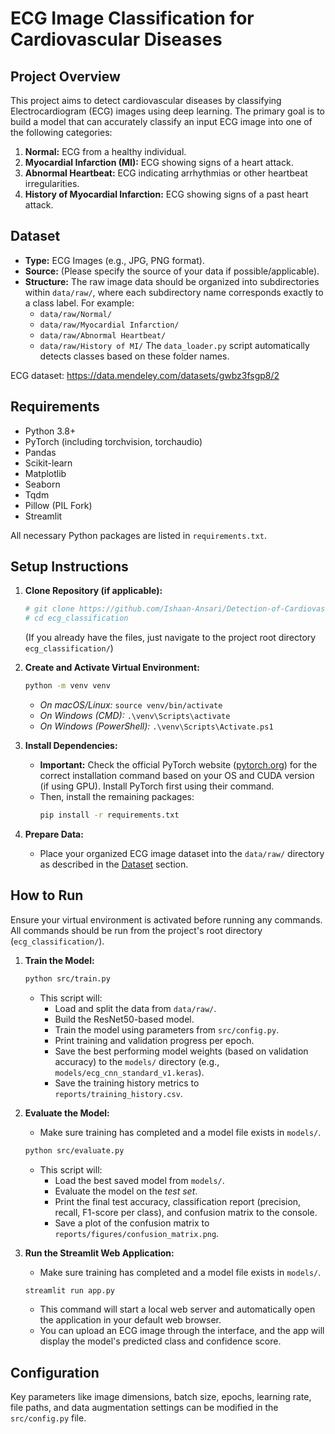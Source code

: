 # ECG Image Classification for Cardiovascular Diseases

## Project Overview

This project aims to detect cardiovascular diseases by classifying Electrocardiogram (ECG) images using deep learning. The primary goal is to build a model that can accurately classify an input ECG image into one of the following categories:

1.  **Normal:** ECG from a healthy individual.
2.  **Myocardial Infarction (MI):** ECG showing signs of a heart attack.
3.  **Abnormal Heartbeat:** ECG indicating arrhythmias or other heartbeat irregularities.
4.  **History of Myocardial Infarction:** ECG showing signs of a past heart attack.

## Dataset

* **Type:** ECG Images (e.g., JPG, PNG format).
* **Source:** (Please specify the source of your data if possible/applicable).
* **Structure:** The raw image data should be organized into subdirectories within `data/raw/`, where each subdirectory name corresponds exactly to a class label. For example:
    * `data/raw/Normal/`
    * `data/raw/Myocardial Infarction/`
    * `data/raw/Abnormal Heartbeat/`
    * `data/raw/History of MI/`
    The `data_loader.py` script automatically detects classes based on these folder names.

ECG dataset: https://data.mendeley.com/datasets/gwbz3fsgp8/2

## Requirements

* Python 3.8+
* PyTorch (including torchvision, torchaudio)
* Pandas
* Scikit-learn
* Matplotlib
* Seaborn
* Tqdm
* Pillow (PIL Fork)
* Streamlit

All necessary Python packages are listed in `requirements.txt`.

## Setup Instructions

1.  **Clone Repository (if applicable):**
    ```bash
    # git clone https://github.com/Ishaan-Ansari/Detection-of-Cardiovascular-Diseases-in-ECG-images.git
    # cd ecg_classification
    ```
    (If you already have the files, just navigate to the project root directory `ecg_classification/`)

2.  **Create and Activate Virtual Environment:**
    ```bash
    python -m venv venv
    ```
    * *On macOS/Linux:* `source venv/bin/activate`
    * *On Windows (CMD):* `.\venv\Scripts\activate`
    * *On Windows (PowerShell):* `.\venv\Scripts\Activate.ps1`

3.  **Install Dependencies:**
    * **Important:** Check the official PyTorch website ([pytorch.org](https://pytorch.org/get-started/locally/)) for the correct installation command based on your OS and CUDA version (if using GPU). Install PyTorch first using their command.
    * Then, install the remaining packages:
        ```bash
        pip install -r requirements.txt
        ```

4.  **Prepare Data:**
    * Place your organized ECG image dataset into the `data/raw/` directory as described in the [Dataset](#dataset) section.

## How to Run

Ensure your virtual environment is activated before running any commands. All commands should be run from the project's root directory (`ecg_classification/`).

1.  **Train the Model:**
    ```bash
    python src/train.py
    ```
    * This script will:
        * Load and split the data from `data/raw/`.
        * Build the ResNet50-based model.
        * Train the model using parameters from `src/config.py`.
        * Print training and validation progress per epoch.
        * Save the best performing model weights (based on validation accuracy) to the `models/` directory (e.g., `models/ecg_cnn_standard_v1.keras`).
        * Save the training history metrics to `reports/training_history.csv`.

2.  **Evaluate the Model:**
    * Make sure training has completed and a model file exists in `models/`.
    ```bash
    python src/evaluate.py
    ```
    * This script will:
        * Load the best saved model from `models/`.
        * Evaluate the model on the *test set*.
        * Print the final test accuracy, classification report (precision, recall, F1-score per class), and confusion matrix to the console.
        * Save a plot of the confusion matrix to `reports/figures/confusion_matrix.png`.

3.  **Run the Streamlit Web Application:**
    * Make sure training has completed and a model file exists in `models/`.
    ```bash
    streamlit run app.py
    ```
    * This command will start a local web server and automatically open the application in your default web browser.
    * You can upload an ECG image through the interface, and the app will display the model's predicted class and confidence score.

## Configuration

Key parameters like image dimensions, batch size, epochs, learning rate, file paths, and data augmentation settings can be modified in the `src/config.py` file.


